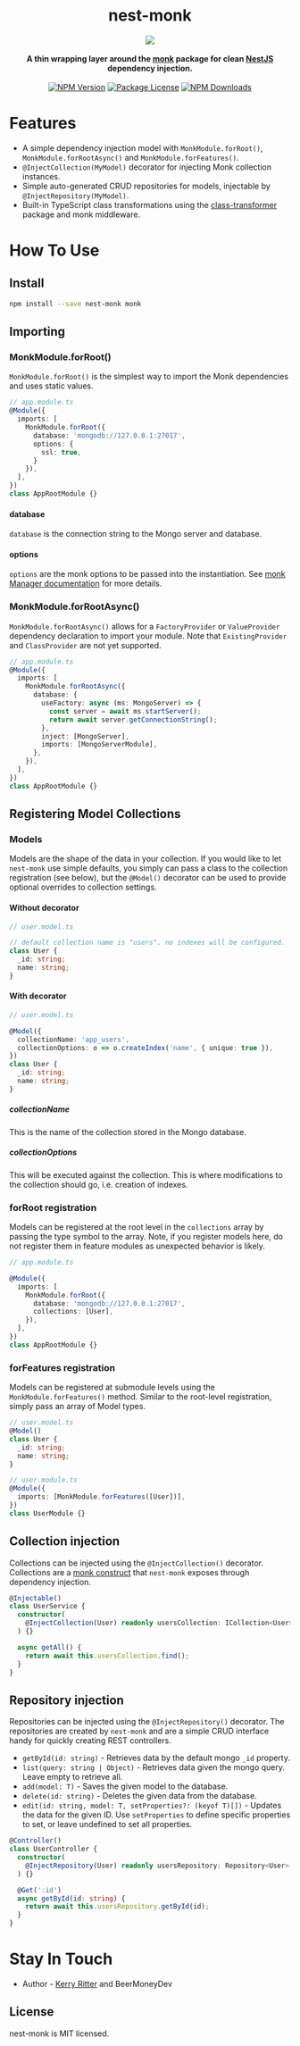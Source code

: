 <h1 align="center">nest-monk</h1>
<div align="center">
  <img src="https://beermoneydev-assets.s3.amazonaws.com/nest-monk-logo.png" />
</div>
<br />
<div align="center">
  <strong>A thin wrapping layer around the <a href="https://automattic.github.io/monk/" target="_blank">monk</a> package for clean <a href="https://github.com/nestjs">NestJS</a> dependency injection.</strong>
</div>
<br />
<div align="center">
<a href="https://www.npmjs.com/package/nest-monk"><img src="https://img.shields.io/npm/v/nest-monk.svg" alt="NPM Version" /></a>
<a href="https://www.npmjs.com/package/nest-monk"><img src="https://img.shields.io/npm/l/nest-monk.svg" alt="Package License" /></a>
<a href="https://www.npmjs.com/package/nest-monk"><img src="https://img.shields.io/npm/dm/nest-monk.svg" alt="NPM Downloads" /></a>
</div>

# Features

* A simple dependency injection model with `MonkModule.forRoot()`, `MonkModule.forRootAsync()` and `MonkModule.forFeatures()`.
* `@InjectCollection(MyModel)` decorator for injecting Monk collection instances.
* Simple auto-generated CRUD repositories for models, injectable by `@InjectRepository(MyModel)`.
* Built-in TypeScript class transformations using the <a href="https://github.com/typestack/class-transformer">class-transformer</a> package and monk middleware.

# How To Use

## Install

```bash
npm install --save nest-monk monk
```

## Importing

### MonkModule.forRoot()

`MonkModule.forRoot()` is the simplest way to import the Monk dependencies and uses static values.

```ts
// app.module.ts
@Module({
  imports: [
    MonkModule.forRoot({
      database: 'mongodb://127.0.0.1:27017',
      options: {
        ssl: true,
      }
    }),
  ],
})
class AppRootModule {}
```

#### database

`database` is the connection string to the Mongo server and database.

#### options

`options` are the monk options to be passed into the instantiation. See <a href="https://automattic.github.io/monk/docs/manager/">monk Manager documentation</a> for more details.

### MonkModule.forRootAsync()

`MonkModule.forRootAsync()` allows for a `FactoryProvider` or `ValueProvider` dependency declaration to import your module. Note that `ExistingProvider` and `ClassProvider` are not yet supported.

```ts
// app.module.ts
@Module({
  imports: [
    MonkModule.forRootAsync({
      database: {
        useFactory: async (ms: MongoServer) => {
          const server = await ms.startServer();
          return await server.getConnectionString();
        },
        inject: [MongoServer],
        imports: [MongoServerModule],
      },
    }),
  ],
})
class AppRootModule {}
```

## Registering Model Collections

### Models

Models are the shape of the data in your collection. If you would like to let `nest-monk` use simple defaults, you simply can pass a class to the collection registration (see below), but the `@Model()` decorator can be used to provide optional overrides to collection settings.

#### Without decorator
```ts
// user.model.ts

// default collection name is "users". no indexes will be configured.
class User {
  _id: string;
  name: string;
}
```

#### With decorator
```ts
// user.model.ts

@Model({
  collectionName: 'app_users',
  collectionOptions: o => o.createIndex('name', { unique: true }),
})
class User {
  _id: string;
  name: string;
}
```

##### collectionName

This is the name of the collection stored in the Mongo database.

##### collectionOptions

This will be executed against the collection. This is where modifications to the collection should go, i.e. creation of indexes.

### forRoot registration

Models can be registered at the root level in the `collections` array by passing the type symbol to the array. Note, if you register models here, do not register them in feature modules as unexpected behavior is likely.

```ts
// app.module.ts

@Module({
  imports: [
    MonkModule.forRoot({
      database: 'mongodb://127.0.0.1:27017',
      collections: [User],
    }),
  ],
})
class AppRootModule {}
```

### forFeatures registration

Models can be registered at submodule levels using the `MonkModule.forFeatures()` method. Similar to the root-level registration, simply pass an array of Model types. 

```ts
// user.model.ts
@Model()
class User {
  _id: string;
  name: string;
}

// user.module.ts
@Module({
  imports: [MonkModule.forFeatures([User])],
})
class UserModule {}
```

## Collection injection

Collections can be injected using the `@InjectCollection()` decorator. Collections are a <a href="https://automattic.github.io/monk/docs/collection/">monk construct</a> that `nest-monk` exposes through dependency injection.

```ts
@Injectable()
class UserService {
  constructor(
    @InjectCollection(User) readonly usersCollection: ICollection<User>,
  ) {}

  async getAll() {
    return await this.usersCollection.find();
  }
}
```

## Repository injection

Repositories can be injected using the `@InjectRepository()` decorator. The repositories are created by `nest-monk` and are a simple CRUD interface handy for quickly creating REST controllers.

* `getById(id: string)` - Retrieves data by the default mongo `_id` property.
* `list(query: string | Object)` - Retrieves data given the mongo query. Leave empty to retrieve all.
* `add(model: T)` - Saves the given model to the database. 
* `delete(id: string)` - Deletes the given data from the database.
* `edit(id: string, model: T, setProperties?: (keyof T)[])` - Updates the data for the given ID. Use `setProperties` to define specific properties to set, or leave undefined to set all properties.

```ts
@Controller()
class UserController {
  constructor(
    @InjectRepository(User) readonly usersRepository: Repository<User>,
  ) {}

  @Get(':id')
  async getById(id: string) {
    return await this.usersRepository.getById(id);
  }
}
```

# Stay In Touch

* Author - [Kerry Ritter](https://twitter.com/kerryritter) and BeerMoneyDev

## License

nest-monk is MIT licensed.